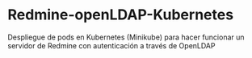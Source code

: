 # Redmine-openLDAP-Kubernetes
Despliegue de pods en Kubernetes (Minikube) para hacer funcionar un servidor de Redmine con autenticación a través de OpenLDAP
